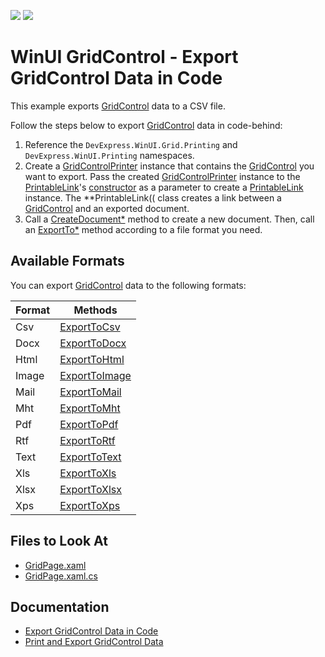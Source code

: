 <!-- default badges list -->
[![](https://img.shields.io/badge/Open_in_DevExpress_Support_Center-FF7200?style=flat-square&logo=DevExpress&logoColor=white)](https://supportcenter.devexpress.com/ticket/details/T1040669)
[![](https://img.shields.io/badge/📖_How_to_use_DevExpress_Examples-e9f6fc?style=flat-square)](https://docs.devexpress.com/GeneralInformation/403183)
<!-- default badges end -->
# WinUI GridControl - Export GridControl Data in Code

This example exports [GridControl](https://docs.devexpress.com/WinUI/DevExpress.WinUI.Grid.GridControl) data to a CSV file.

Follow the steps below to export [GridControl](https://docs.devexpress.com/WinUI/DevExpress.WinUI.Grid.GridControl) data in code-behind:

1. Reference the `DevExpress.WinUI.Grid.Printing` and `DevExpress.WinUI.Printing` namespaces.
1. Create a [GridControlPrinter](https://docs.devexpress.com/WinUI/DevExpress.WinUI.Grid.Printing.GridControlPrinter) instance that contains the [GridControl](https://docs.devexpress.com/WinUI/DevExpress.WinUI.Grid.GridControl) you want to export. Pass the created [GridControlPrinter](https://docs.devexpress.com/WinUI/DevExpress.WinUI.Grid.Printing.GridControlPrinter) instance to the [PrintableLink](https://docs.devexpress.com/WinUI/DevExpress.WinUI.Printing.PrintableLink)'s [constructor](https://docs.devexpress.com/WinUI/DevExpress.WinUI.Printing.PrintableLink.-ctor.overloads) as a parameter to create a [PrintableLink](https://docs.devexpress.com/WinUI/DevExpress.WinUI.Printing.PrintableLink) instance. The **PrintableLink(( class creates a link between a [GridControl](https://docs.devexpress.com/WinUI/DevExpress.WinUI.Grid.GridControl) and an exported document.
1. Call a [CreateDocument*](https://docs.devexpress.com/WinUI/DevExpress.WinUI.Printing.LinkBase.CreateDocument.overloads) method to create a new document. Then, call an [ExportTo*](https://docs.devexpress.com/CoreLibraries/DevExpress.XtraPrinting.PrintingSystemBase._methods) method according to a file format you need.

## Available Formats
You can export [GridControl](https://docs.devexpress.com/WinUI/DevExpress.WinUI.Grid.GridControl) data to the following formats:

| Format | Methods |
|-|-|
| Csv | [ExportToCsv](https://docs.devexpress.com/CoreLibraries/DevExpress.XtraPrinting.PrintingSystemBase.ExportToCsv.overloads) |
| Docx | [ExportToDocx](https://docs.devexpress.com/CoreLibraries/DevExpress.XtraPrinting.PrintingSystemBase.ExportToDocx.overloads) |
| Html | [ExportToHtml](https://docs.devexpress.com/CoreLibraries/DevExpress.XtraPrinting.PrintingSystemBase.ExportToHtml.overloads) |
| Image | [ExportToImage](https://docs.devexpress.com/CoreLibraries/DevExpress.XtraPrinting.PrintingSystemBase.ExportToImage.overloads) |
| Mail | [ExportToMail](https://docs.devexpress.com/CoreLibraries/DevExpress.XtraPrinting.PrintingSystemBase.ExportToMail.overloads) |
| Mht | [ExportToMht](https://docs.devexpress.com/CoreLibraries/DevExpress.XtraPrinting.PrintingSystemBase.ExportToMht.overloads) |
| Pdf | [ExportToPdf](https://docs.devexpress.com/CoreLibraries/DevExpress.XtraPrinting.PrintingSystemBase.ExportToPdf.overloads) |
| Rtf | [ExportToRtf](https://docs.devexpress.com/CoreLibraries/DevExpress.XtraPrinting.PrintingSystemBase.ExportToRtf.overloads) |
| Text | [ExportToText](https://docs.devexpress.com/CoreLibraries/DevExpress.XtraPrinting.PrintingSystemBase.ExportToText.overloads) |
| Xls | [ExportToXls](https://docs.devexpress.com/CoreLibraries/DevExpress.XtraPrinting.PrintingSystemBase.ExportToXls.overloads) |
| Xlsx | [ExportToXlsx](https://docs.devexpress.com/CoreLibraries/DevExpress.XtraPrinting.PrintingSystemBase.ExportToXlsx.overloads) |
| Xps | [ExportToXps](https://docs.devexpress.com/CoreLibraries/DevExpress.XtraPrinting.PrintingSystemBase.ExportToXps.overloads) |

<!-- default file list -->
## Files to Look At

- [GridPage.xaml](./CS/ExportGridControl/ExportGridControl/Views/GridPage.xaml)
- [GridPage.xaml.cs](./CS/ExportGridControl/ExportGridControl/Views/GridPage.xaml.cs#L17)
<!-- default file list end -->

## Documentation

- [Export GridControl Data in Code](https://docs.devexpress.com/WinUI/403345/controls/data-grid/print-export#export-data-in-code)
- [Print and Export GridControl Data](https://docs.devexpress.com/WinUI/403345/controls/data-grid/print-export)
